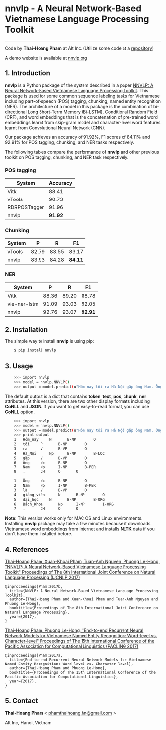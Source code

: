 # nnvlp - A Neural Network-Based Vietnamese Language Processing Toolkit
-----------------------------------------------------------------
Code by **Thai-Hoang Pham** at Alt Inc. (Utilize some code at a [repository](https://github.com/XuezheMax/LasagneNLP))

A demo website is available at [nnvlp.org](http://nnvlp.org)

## 1. Introduction
**nnvlp** is a Python package of the system described in a paper [NNVLP: A Neural Network-Based Vietnamese 
Language Processing Toolkit](https://arxiv.org/abs/1708.07241).
This package is used for some common sequence labeling tasks for Vietnamese including part-of-speech (POS) tagging, 
chunking, named entity recognition (NER).
The architecture of a model in this package is the combination of bi-directional Long Short-Term Memory (Bi-LSTM), 
Conditional Random Field (CRF), and word embeddings that is the concatenation of pre-trained word embeddings learnt 
from skip-gram model and character-level word features learnt from Convolutional Neural Network (CNN).

Our package achieves an accuracy of 91.92%, F1 scores of 84.11% and 92.91% for POS tagging, chunking, and NER tasks 
respectively.

The following tables compare the performance of **nnvlp** and other previous toolkit on POS tagging, chunking, and NER 
task respectively.

### POS tagging

| System       | Accuracy |
|--------------|----------|
| Vitk         | 88.41    |
| vTools       | 90.73    |
| RDRPOSTagger | 91.96    |
| nnvlp        | **91.92**    |

### Chunking

| System | P     | R     | F1    |
|--------|-------|-------|-------|
| vTools | 82.79 | 83.55 | 83.17 |
| nnvlp  | 83.93 | 84.28 | **84.11** |

### NER

| System       | P     | R     | F1    |
|--------------|-------|-------|-------|
| Vitk         | 88.36 | 89.20 | 88.78 |
| vie-ner-lstm | 91.09 | 93.03 | 92.05 |
| nnvlp        | 92.76 | 93.07 | **92.91** |

## 2. Installation

The simple way to install **nnvlp** is using pip:

```sh
    $ pip install nnvlp
```
## 3. Usage

```sh
    >>> import nnvlp
    >>> model = nnvlp.NNVLP()
    >>> output = model.predict(u"Hôm nay tôi ra Hà Nội gặp ông Nam. Ông Nam là giảng viên đại học Bách Khoa.")
```

The default output is a dict that contains **token_text**, **pos**, **chunk**, **ner** attributes. At this version, 
there are two other display formats including **CoNLL** and **JSON**. If you want to get easy-to-read format, you can use 
**CoNLL** option.

```sh
    >>> import nnvlp
    >>> model = nnvlp.NNVLP()
    >>> output = model.predict(u"Hôm nay tôi ra Hà Nội gặp ông Nam. Ông Nam là giảng viên đại học Bách Khoa.", display_format="CoNLL")
    >>> print output
    1	Hôm_nay		N		B-NP		O
    2	tôi		P		B-NP		O
    3	ra		V		B-VP		O
    4	Hà_Nội		Np		B-NP		B-LOC
    5	gặp		V		B-VP		O
    6	ông		Nc		B-NP		O
    7	Nam		Np		I-NP		B-PER
    8	.		CH		O		O
    
    1	Ông		Nc		B-NP		O
    2	Nam		Np		I-NP		B-PER
    3	là		V		B-VP		O
    4	giảng_viên		N		B-NP		O
    5	đại_học		N		B-NP		B-ORG
    6	Bách_Khoa		Np		I-NP		I-ORG
    7	.		CH		O		O
```

**Note**: This version works only for MAC OS and Linux environments. Installing **nnvlp** package may take a few minutes 
because it downloads Vietnamese word embeddings from Internet and installs **NLTK** data if you don't have them installed before.

## 4. References

[Thai-Hoang Pham, Xuan-Khoai Pham, Tuan-Anh Nguyen, Phuong Le-Hong, "NNVLP: A Neural Network-Based Vietnamese Language 
Processing Toolkit" Proceedings of The 8th International Joint Conference on Natural Language Processing (IJCNLP 2017)](https://arxiv.org/abs/1708.07241)

```
@inproceedings{Pham:2017b,
  title={NNVLP: A Neural Network-Based Vietnamese Language Processing Toolkit},
  author={Thai-Hoang Pham and Xuan-Khoai Pham and Tuan-Anh Nguyen and Phuong Le-Hong},
  booktitle={Proceedings of The 8th International Joint Conference on Natural Language Processing},
  year={2017},
}
```

[Thai-Hoang Pham, Phuong Le-Hong, "End-to-end Recurrent Neural Network Models for Vietnamese Named Entity Recognition: 
Word-level vs. Character-level" Proceedings of The 15th International Conference of the Pacific Association for 
Computational Linguistics (PACLING 2017)](https://arxiv.org/abs/1705.04044)

```
@inproceedings{Pham:2017a,
  title={End-to-end Recurrent Neural Network Models for Vietnamese Named Entity Recognition: Word-level vs. Character-level},
  author={Thai-Hoang Pham and Phuong Le-Hong},
  booktitle={Proceedings of The 15th International Conference of the Pacific Association for Computational Linguistics},
  year={2017},
}
```

## 5. Contact

**Thai-Hoang Pham** < phamthaihoang.hn@gmail.com >

Alt Inc, Hanoi, Vietnam
